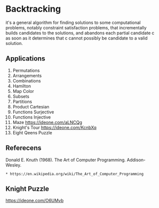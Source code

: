 # Backtracking

  it's a general algorithm for finding solutions to some computational problems, notably constraint satisfaction problems, that
  incrementally builds candidates to the solutions, and abandons each partial candidate c as soon as it determines that c cannot
  possibly be candidate to a valid solution.

## Applications

1.  Permutations
2.  Arrangements
3.  Combinations
4.  Hamilton
5.  Map Color
6.  Subsets
7.  Partitions
8.  Product Cartesian
9.  Functions Surjective
10. Functions Injective
11. Maze https://ideone.com/aLNCQg
12. Knight's Tour https://ideone.com/KcnbXq
13. Eight Qeens Puzzle

## Referecens

   Donald E. Knuth (1968). The Art of Computer Programming. Addison-Wesley.

    * https://en.wikipedia.org/wiki/The_Art_of_Computer_Programming 

## Knight Puzzle

https://ideone.com/O6UMvb
